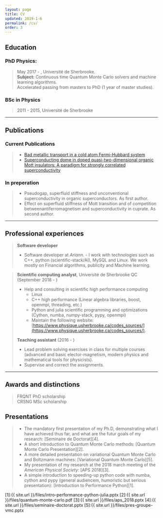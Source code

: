 ```yaml
---
layout: page
title: CV
updated: 2019-1-6
permalink: /cv/
order: 3
---
```



## Education

### PhD Physics:

> May 2017  -   , Université de Sherbrooke.  
> **Subject:** Continuous time Quantum Monte Carlo solvers and machine learning algorithms.  
> Accelerated passing from masters to PhD (1 year of master studies).

### BSc in Physics

> 2011 - 2015, Université de Sherbrooke


***

## Publications


### Current Publications

> - [Bad metallic transport in a cold atom Fermi-Hubbard system](http://science.sciencemag.org/content/early/2018/12/05/science.aat4134)  
> - [Superconducting dome in doped quasi-two-dimensional organic Mott insulators: A paradigm for strongly correlated superconductivity](https://journals.aps.org/prb/abstract/10.1103/PhysRevB.92.195112)  

### In preperation 
> - Pseudogap, superfluid stiffness and unconventional superconductivity in organic superconductors. As first author.
> - Effect on superfluid stiffness of Mott transition and of competition betweenantiferromagnetism and superconductivity in cuprate. As second author.


***

## Professional experiences

>**Software developer**
> - Software developer at *Ariann*. 
>       - I work with technologies such as C++, python (scientific-stack/AI), MySQL and  Linux. We work mostly             on Financial algorithms, publicity and Machine learning.


> **Scientific computing analyst**, Université de Sherbrooke QC (September 2018 - )  
>    - Help and consulting in scientific high performance computing  
>        - Linux  
>        - C++ high performance (Linear algebra libraries, boost, openmpi, threading, etc.)  
>        - Python and julia scientific programming and optimizations (Cython, numba, numpy-stack, pypy, openmpi)  
>        - Maintain the following website: [https://www.physique.usherbrooke.ca/codes_sources/](https://www.physique.usherbrooke.ca/codes_sources/).
>
> **Teaching assistant** (2016 - )  
>    - Lead problem solving exercises in class for multiple courses (advanced and basic elector-magnetism, modern physics and mathematical tools for physicists).  
>    - Supervise and correct the assignments.  

***

## Awards and distinctions

> FRQNT PhD scholarship  
> CRSNG MSc scholarship

## Presentations

> - The mandatory first presentation of my Ph.D, demonstrating what I have achieved thus far, and what are the futur goals of my research: [Seminaire de Doctorat][4].
> - A short introduction to Quantum Monte Carlo methods: [Quantum Monte Carlo Presentation][2].
> - A more detailed presentation on variational Quantum Monte Carlo and Boltzmann machines: [Variational Quantum Monte Carlo][5].
> - My presentation of my research at the 2018 march meeting of the *American Physical Society*: [APS 2018][3].
> - A simple introduction to speeding-up python code with numba, cython and pypy (general audiencem, humoristic but serious presentation): 
[Introduction to Performance Python][1].



[1]:{{ site.url }}/files/intro-performance-python-julia.pptx
[2]:{{ site.url }}/files/quantum-monte-carlo.pdf
[3]:{{ site.url }}/files/aps_2018.pptx
[4]:{{ site.url }}/files/seminaire-doctorat.pptx
[5]:{{ site.url }}/files/pres-groupe-vmc.pptx




